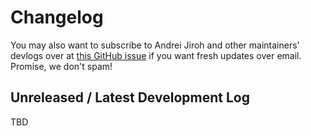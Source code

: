 # Changelog

You may also want to subscribe to Andrei Jiroh and other maintainers' devlogs over at [this GitHub issue](https://github.com/RecapTime/verify/issues/1) if you want fresh updates over email. Promise, we don't spam!

## Unreleased / Latest Development Log

TBD
